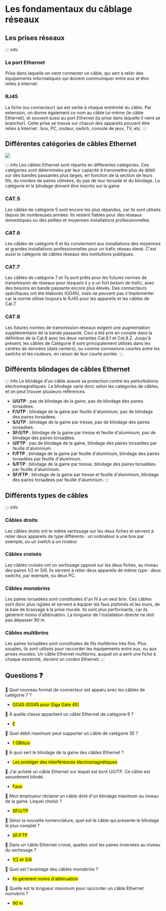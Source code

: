 # Les fondamentaux du câblage réseaux

## Les prises réseaux

::: info
### Le port Ethernet <br>
Prise dans laquelle on vient connecter un câble, qui sert à relier des équipements informatiques qui doivent communiquer entre eux et être reliés à Internet.

### RJ45 <br>
La fiche (ou connecteur) qui est sertie à chaque extrémité du câble. Par extension, on donne également ce nom au câble lui-même (le câble Ethernet), et souvent aussi au port Ethernet (la prise dans laquelle il vient se brancher). Cette prise se trouve sur chacun des appareils pouvant être reliés à Internet : box, PC, routeur, switch, console de jeux, TV, etc.
:::

## Différentes catégories de câbles Ethernet

![](/categories-cable-reseaux.png)

::: info
Les câbles Ethernet sont répartis en différentes catégories. Ces catégories sont déterminées par leur capacité à transmettre plus de débit sur des bandes passantes plus larges, en fonction de la section de leurs fils, du nombre de paires utilisées, du pas de leur torsade et du blindage. La catégorie et le blindage doivent être inscrits sur la gaine.

### CAT.5 <br>
Les câbles de catégorie 5 sont encore les plus répandus, car ils sont utilisés depuis de nombreuses années. Ils restent fiables pour des réseaux domestiques ou des petites et moyennes installations professionnelles.

### CAT.6 <br>
Les câbles de catégorie 6 et 6a conviennent aux installations des moyennes et grandes installations professionnelles pour un trafic réseau élevé. C'est aussi la catégorie de câbles réseaux des institutions publiques.

### CAT.7 <br>
Les câbles de catégorie 7 et 7a sont prêts pour les futures normes de transmission de réseaux pour lesquels il y a un fort besoin de trafic, avec des besoins en bande passante encore plus élevés. Des connecteurs spécifiques ont été élaborés (GG45), mais ne peuvent pas s'implémenter car la norme utilise toujours le RJ45 pour les appareils et les câbles de Cat.7.

### CAT.8 <br>
Les futures normes de transmission réseaux exigent une augmentation supplémentaire de la bande passante. Ceci a été pris en compte dans la définition de la Cat.8 avec les deux variantes Cat.8.1 et Cat.8.2. Jusqu'à présent, les câbles de Catégorie 8 sont principalement utilisés dans les centres de données (data centers), ou comme connexions courtes entre les switchs et les routeurs, en raison de leur courte portée.
:::

## Différents blindages de câbles Ethernet

::: info
Le blindage d'un câble assure sa protection contre les perturbations électromagnétiques. Le blindage varie donc selon les catégories de câbles, et on peut trouver plusieurs références.

- **U/UTP** : pas de blindage de la gaine, pas de blindage des paires torsadées.
- **F/UTP** : blindage de la gaine par feuille d'aluminium, pas de blindage des paires torsadées.
- **S/UTP** : blindage de la gaine par tresse, pas de blindage des paires torsadées.
- **SF/UTP** : blindage de la gaine par tresse et feuille d'aluminium, pas de blindage des paires torsadées.
- **U/FTP** : pas de blindage de la gaine, blindage des paires torsadées par feuille d'aluminium.
- **F/FTP** : blindage de la gaine par feuille d'aluminium, blindage des paires torsadées par feuille d'aluminium.
- **S/FTP** : blindage de la gaine par tresse, blindage des paires torsadées par feuille d'aluminium.
- **SF/FTP** : blindage de la gaine par tresse et feuille d'aluminium, blindage des paires torsadées par feuille d'aluminium.
:::

## Différents types de câbles

::: info
### Câbles droits <br>
Les câbles droits ont le même sertissage sur les deux fiches et servent à relier deux appareils de type différents : un ordinateur à une box par exemple, ou un switch à un routeur.

### Câbles croisés <br>
Les câbles croisés ont un sertissage opposé sur les deux fiches, au niveau des paires 1/2 et 3/6. Ils servent à relier deux appareils de même type : deux switchs, par exemple, ou deux PC.

### Câbles monobrins <br>
Les paires torsadées sont constituées d'un fil à un seul brin. Ces câbles sont donc plus rigides et servent à équiper les faux plafonds et les murs, de la baie de brassage à la prise murale. Ils sont plus performants, car ils génèrent moins d'atténuation. La longueur de l'installation directe ne doit pas dépasser 90 m.

### Câbles multibrins <br>
Les paires torsadées sont constituées de fils multibrins très fins. Plus souples, ils sont utilisés pour raccorder les équipements entre eux, ou aux prises murales. Un câble Ethernet multibrins, auquel on a serti une fiche à chaque extrémité, devient un cordon Ethernet.
:::


## Questions ❓

💬 Quel nouveau format de connecteur est apparu avec les câbles de catégorie 7 ?
- <mark class="purple">GG45 (GG45 pour Giga Gate 45)</mark><br>

💬 À quelle classe appartient un câble Ethernet de catégorie 6 ?
- <mark class="purple">E</mark><br>

💬 Quel débit maximum peut supporter un câble de catégorie 5E ?
- <mark class="purple">1 GBits/s</mark><br>

💬 À quoi sert le blindage de la gaine des câbles Ethernet ?
- <mark class="purple">Les protéger des interférences électromagnétiques</mark><br>

💬 J'ai acheté un câble Ethernet sur lequel est écrit U/UTP. Ce câble est assurément blindé.
- <mark class="purple">Faux</mark><br>

💬 Mon employeur réclame un câble doté d'un blindage maximum au niveau de la gaine. Lequel choisir ?
- <mark class="purple">SF/UTP</mark><br>

💬 Selon la nouvelle nomenclature, quel est le câble qui présente le blindage le plus complet ?
- <mark class="purple">SF/FTP</mark><br>

💬 Dans un câble Ethernet croisé, quelles sont les paires inversées au niveau du sertissage ?
- <mark class="purple">1/2 et 3/6</mark><br>

💬 Quel est l'avantage des câbles monobrins ?
- <mark class="purple">Ils génèrent moins d'atténuation</mark><br>

💬 Quelle est la longueur maximum pour raccorder un câble Ethernet monobrin ?
- <mark class="purple">90 m</mark><br>